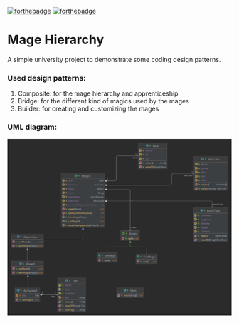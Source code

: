[![forthebadge](https://forthebadge.com/images/badges/made-with-java.svg)](https://forthebadge.com)
[![forthebadge](https://forthebadge.com/images/badges/powered-by-black-magic.svg)](https://forthebadge.com)
# Mage Hierarchy
A simple university project to demonstrate some coding design patterns.

### Used design patterns:
1. Composite: for the mage hierarchy and apprenticeship
2. Bridge: for the different kind of magics used by the mages
3. Builder: for creating and customizing the mages

### UML diagram:
<img src=./Mage%20hierarchy%20%20UML.png />